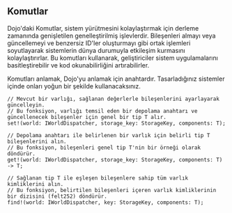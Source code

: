 ## Komutlar

Dojo'daki Komutlar, sistem yürütmesini kolaylaştırmak için derleme zamanında genişletilen genelleştirilmiş işlevlerdir. Bileşenleri almayı veya güncellemeyi ve benzersiz ID'ler oluşturmayı gibi ortak işlemleri soyutlayarak sistemlerin dünya durumuyla etkileşim kurmasını kolaylaştırırlar. Bu komutları kullanarak, geliştiriciler sistem uygulamalarını basitleştirebilir ve kod okunabilirliğini artırabilirler.

Komutları anlamak, Dojo'yu anlamak için anahtardır. Tasarladığınız sistemler içinde onları yoğun bir şekilde kullanacaksınız.

```rust,ignore
// Mevcut bir varlığı, sağlanan değerlerle bileşenlerini ayarlayarak güncelleyin.
// Bu fonksiyon, varlığı temsil eden bir depolama anahtarı ve güncellenecek bileşenler için genel bir tip T alır.
set!(world: IWorldDispatcher, storage_key: StorageKey, components: T);

// Depolama anahtarı ile belirlenen bir varlık için belirli tip T bileşenlerini alın.
// Bu fonksiyon, bileşenleri genel tip T'nin bir örneği olarak döndürür.
get!(world: IWorldDispatcher, storage_key: StorageKey, components: T) -> T;

// Sağlanan tip T ile eşleşen bileşenlere sahip tüm varlık kimliklerini alın.
// Bu fonksiyon, belirtilen bileşenleri içeren varlık kimliklerinin bir dizisini (felt252) döndürür.
find!(world: IWorldDispatcher, key: StorageKey, components: T);
```

